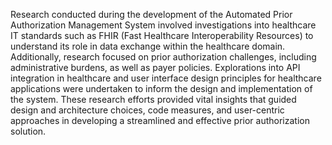 Research conducted during the development of the Automated Prior Authorization Management System involved investigations into healthcare IT standards such as FHIR (Fast Healthcare Interoperability Resources) to understand its role in data exchange within the healthcare domain. Additionally, research focused on prior authorization challenges, including administrative burdens, as well as payer policies. Explorations into API integration in healthcare and user interface design principles for healthcare applications were undertaken to inform the design and implementation of the system. These research efforts provided vital insights that guided design and architecture choices, code measures, and user-centric approaches in developing a streamlined and effective prior authorization solution.
